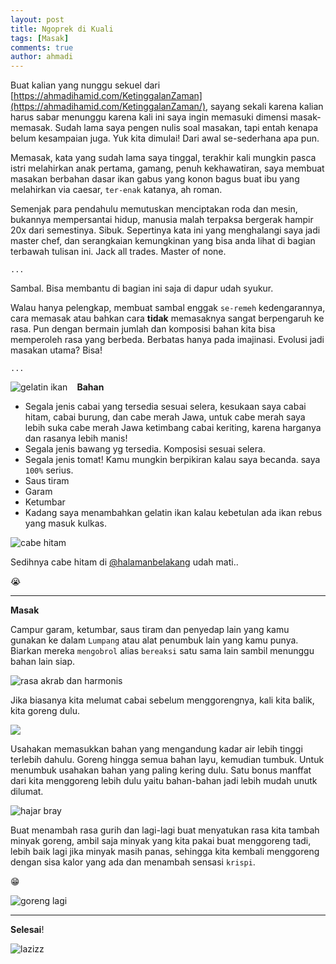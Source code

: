 ```yaml
---
layout: post
title: Ngoprek di Kuali
tags: [Masak]
comments: true
author: ahmadi
--- 
```


Buat kalian yang nunggu sekuel dari [https://ahmadihamid.com/KetinggalanZaman](https://ahmadihamid.com/KetinggalanZaman/), sayang sekali karena kalian harus sabar menunggu karena kali ini saya ingin memasuki dimensi masak-memasak. Sudah lama saya pengen nulis soal masakan, tapi entah kenapa belum kesampaian juga. Yuk kita dimulai! Dari awal se-sederhana apa pun. 

Memasak, kata yang sudah lama saya tinggal, terakhir kali mungkin pasca istri melahirkan anak pertama, gamang, penuh kekhawatiran, saya membuat masakan berbahan dasar ikan gabus yang konon bagus buat ibu yang melahirkan via caesar, `ter-enak` katanya, ah roman. 

Semenjak para pendahulu memutuskan menciptakan roda dan mesin, bukannya mempersantai hidup, manusia malah terpaksa bergerak hampir 20x dari semestinya. Sibuk. Sepertinya kata ini yang menghalangi saya jadi master chef, dan serangkaian kemungkinan yang bisa anda lihat di bagian terbawah tulisan ini. Jack all trades. Master of none. 

`...`

Sambal. Bisa membantu di bagian ini saja di dapur udah syukur.

Walau hanya pelengkap, membuat sambal enggak `se-remeh` kedengarannya, cara memasak atau bahkan cara **tidak** memasaknya sangat berpengaruh ke rasa. Pun dengan bermain jumlah dan komposisi bahan kita bisa memperoleh rasa yang berbeda. Berbatas hanya pada imajinasi. Evolusi jadi masakan utama? Bisa!

`...`

**Bahan**
<img title="gelatin ikan" border="0" src="/img/gelatin-ikan.png" style="float:left; margin-right:15px"/> 

- Segala jenis cabai yang tersedia sesuai selera, kesukaan saya cabai hitam, cabai burung, dan cabe merah Jawa, untuk cabe merah saya lebih suka cabe merah Jawa ketimbang cabai keriting, karena harganya dan rasanya lebih manis!
- Segala jenis bawang yg tersedia. Komposisi sesuai selera.
- Segala jenis tomat! Kamu mungkin berpikiran kalau saya becanda. saya `100%` serius.
- Saus tiram
- Garam
- Ketumbar
- Kadang saya menambahkan gelatin ikan kalau kebetulan ada ikan rebus yang masuk kulkas.

![](/img/cabe-hitam.jpg  "cabe hitam")

Sedihnya cabe hitam di [@halamanbelakang](https://t.me/halamanbelakang)  udah mati..

😭

---

**Masak**

Campur garam, ketumbar, saus tiram dan penyedap lain yang kamu gunakan ke dalam `Lumpang` atau alat penumbuk lain yang kamu punya. Biarkan mereka `mengobrol` alias `bereaksi` satu sama lain sambil menunggu bahan lain siap.

![](/img/reaksi-lumpang.jpg "rasa akrab dan harmonis") 

Jika biasanya kita melumat cabai sebelum menggorengnya, kali kita balik, kita goreng dulu.

![](/img/goreng-dulu.jpg) 

Usahakan memasukkan bahan yang mengandung kadar air lebih tinggi terlebih dahulu. Goreng hingga semua bahan layu, kemudian tumbuk. Untuk menumbuk usahakan bahan yang paling kering dulu. Satu bonus manffat dari kita menggoreng lebih dulu yaitu bahan-bahan jadi lebih mudah unutk dilumat. 

![](/img/tumbuk.png "hajar bray") 

Buat menambah rasa gurih dan lagi-lagi buat menyatukan rasa kita tambah minyak goreng, ambil saja minyak yang kita pakai buat menggoreng tadi, lebih baik lagi jika minyak masih panas, sehingga kita kembali menggoreng dengan sisa kalor yang ada dan menambah sensasi `krispi`.

😁

![](/img/tambah-minyak.png "goreng lagi") 

---

**Selesai**!

![](/img/jadideh-cococrunz.png "lazizz") 

